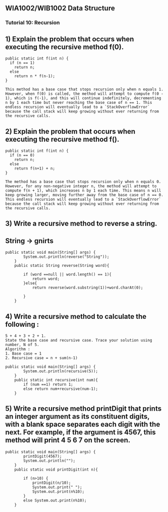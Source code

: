 ## WIA1002/WIB1002 Data Structure
### Tutorial 10:  Recursion

## 1) Explain the problem that occurs when executing the recursive method f(0).
```plaintext
public static int f(int n) {
  if (n == 1)
    return n;
  else
    return n * f(n-1);
}
```


```plaintext
This method has a base case that stops recursion only when n equals 1. However, when f(0) is called, the method will attempt to compute f(0 - 1), which is f(-1), and this will continue indefinitely, decrementing n by 1 each time but never reaching the base case of n == 1. This endless recursion will eventually lead to a `StackOverflowError` because the call stack will keep growing without ever returning from the recursive calls.
```


## 2) Explain the problem that occurs when executing the recursive method f().
```plaintext
public static int f(int n) {
  if (n == 0)
    return n;
  else
    return f(n+1) + n;
}
```

```plaintext
The method has a base case that stops recursion only when n equals 0. However, for any non-negative integer n, the method will attempt to compute f(n + 1), which increases n by 1 each time. This means n will keep growing larger, moving further away from the base case of n == 0. This endless recursion will eventually lead to a `StackOverflowError` because the call stack will keep growing without ever returning from the recursive calls.

```

## 3) Write a recursive method to reverse a string.
## String → gnirts

```plaintext
public static void main(String[] args) {
        System.out.println(reverse("String"));
    }
    public static String reverse(String word){
        
        if (word ==null || word.length() == 1){
            return word;
        }else{
            return reverse(word.substring(1))+word.charAt(0);
            
        }
    }
```


## 4) Write a recursive method to calculate the following :

```plaintext
5 + 4 + 3 + 2 + 1.
State the base case and recursive case. Trace your solution using number, N of 5.
Algorithm :
1. Base case = 1
2. Recursive case = n + sum(n-1)
```

```plaintext
public static void main(String[] args) {
        System.out.println(recursive(5));
    }
    public static int recursive(int num){
        if (num ==1) return 1;
        else return num+recursive(num-1);
    }
```


## 5) Write a recursive method printDigit that prints an integer argument as its constituent digits, with a blank space separates each digit with the next. For example, if the argument is 4567, this method will print 4 5 6 7 on the screen. 


```plaintext
public static void main(String[] args) {
        printDigit(4567);
        System.out.println("");
    }
    public static void printDigit(int n){
        
        if (n>10) {
            printDigit(n/10);
            System.out.print(" ");
            System.out.print(n%10);
        }
        else System.out.print(n%10);
    }
```
